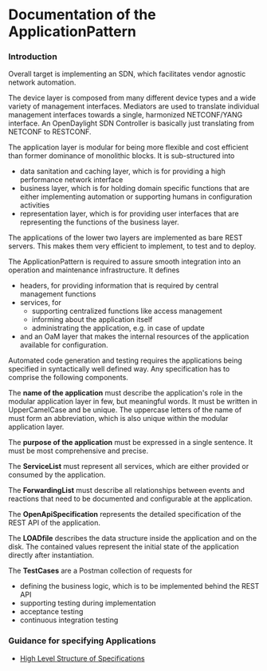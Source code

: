 # Documentation of the ApplicationPattern

### Introduction

Overall target is implementing an SDN, which facilitates vendor agnostic network automation.

The device layer is composed from many different device types and a wide variety of management interfaces.
Mediators are used to translate individual management interfaces towards a single, harmonized NETCONF/YANG interface.
An OpenDaylight SDN Controller is basically just translating from NETCONF to RESTCONF.

The application layer is modular for being more flexible and cost efficient than former dominance of monolithic blocks.
It is sub-structured into

* data sanitation and caching layer, which is for providing a high performance network interface
* business layer, which is for holding domain specific functions that are either implementing automation or supporting humans in configuration activities
* representation layer, which is for providing user interfaces that are representing the functions of the business layer.

The applications of the lower two layers are implemented as bare REST servers. This makes them very efficient to implement, to test and to deploy.

The ApplicationPattern is required to assure smooth integration into an operation and maintenance infrastructure.
It defines

* headers, for providing information that is required by central management functions
* services, for
  * supporting centralized functions like access management
  * informing about the application itself
  * administrating the application, e.g. in case of update
* and an OaM layer that makes the internal resources of the application available for configuration.

Automated code generation and testing requires the applications being specified in syntactically well defined way. Any specification has to comprise the following components.

The **name of the application** must describe the application's role in the modular application layer in few, but meaningful words. It must be written in UpperCamelCase and be unique. The uppercase letters of the name of must form an abbreviation, which is also unique within the modular application layer.

The **purpose of the application** must be expressed in a single sentence. It must be most comprehensive and precise.

The **ServiceList** must represent all services, which are either provided or consumed by the application.

The **ForwardingList** must describe all relationships between events and reactions that need to be documented and configurable at the application.

The **OpenApiSpecification** represents the detailed specification of the REST API of the application.

The **LOADfile** describes the data structure inside the application and on the disk. The contained values represent the initial state of the application directly after instantiation.

The **TestCases** are a Postman collection of requests for 
* defining the business logic, which is to be implemented behind the REST API
* supporting testing during implementation
* acceptance testing
* continuous integration testing


### Guidance for specifying Applications

* [High Level Structure of Specifications](./HighLevelStructureOfSpecifications.md)
